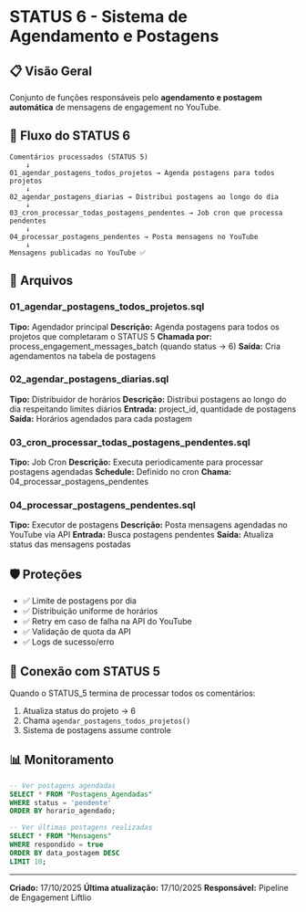 # STATUS 6 - Sistema de Agendamento e Postagens

## 📋 Visão Geral

Conjunto de funções responsáveis pelo **agendamento e postagem automática** de mensagens de engagement no YouTube.

## 🔄 Fluxo do STATUS 6

```
Comentários processados (STATUS 5)
    ↓
01_agendar_postagens_todos_projetos → Agenda postagens para todos projetos
    ↓
02_agendar_postagens_diarias → Distribui postagens ao longo do dia
    ↓
03_cron_processar_todas_postagens_pendentes → Job cron que processa pendentes
    ↓
04_processar_postagens_pendentes → Posta mensagens no YouTube
    ↓
Mensagens publicadas no YouTube ✅
```

## 📁 Arquivos

### 01_agendar_postagens_todos_projetos.sql
**Tipo:** Agendador principal
**Descrição:** Agenda postagens para todos os projetos que completaram o STATUS 5
**Chamada por:** process_engagement_messages_batch (quando status → 6)
**Saída:** Cria agendamentos na tabela de postagens

### 02_agendar_postagens_diarias.sql
**Tipo:** Distribuidor de horários
**Descrição:** Distribui postagens ao longo do dia respeitando limites diários
**Entrada:** project_id, quantidade de postagens
**Saída:** Horários agendados para cada postagem

### 03_cron_processar_todas_postagens_pendentes.sql
**Tipo:** Job Cron
**Descrição:** Executa periodicamente para processar postagens agendadas
**Schedule:** Definido no cron
**Chama:** 04_processar_postagens_pendentes

### 04_processar_postagens_pendentes.sql
**Tipo:** Executor de postagens
**Descrição:** Posta mensagens agendadas no YouTube via API
**Entrada:** Busca postagens pendentes
**Saída:** Atualiza status das mensagens postadas

## 🛡️ Proteções

- ✅ Limite de postagens por dia
- ✅ Distribuição uniforme de horários
- ✅ Retry em caso de falha na API do YouTube
- ✅ Validação de quota da API
- ✅ Logs de sucesso/erro

## 🔗 Conexão com STATUS 5

Quando o STATUS_5 termina de processar todos os comentários:
1. Atualiza status do projeto → 6
2. Chama `agendar_postagens_todos_projetos()`
3. Sistema de postagens assume controle

## 📊 Monitoramento

```sql
-- Ver postagens agendadas
SELECT * FROM "Postagens_Agendadas"
WHERE status = 'pendente'
ORDER BY horario_agendado;

-- Ver últimas postagens realizadas
SELECT * FROM "Mensagens"
WHERE respondido = true
ORDER BY data_postagem DESC
LIMIT 10;
```

---

**Criado:** 17/10/2025
**Última atualização:** 17/10/2025
**Responsável:** Pipeline de Engagement Liftlio
